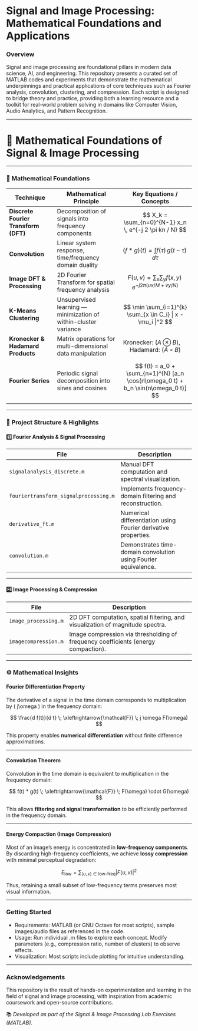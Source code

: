# Signal and Image Processing: Mathematical Foundations and Applications

### Overview

Signal and image processing are foundational pillars in modern data science, AI, and engineering. This repository presents a curated set of MATLAB codes and experiments that demonstrate the mathematical underpinnings and practical applications of core techniques such as Fourier analysis, convolution, clustering, and compression. Each script is designed to bridge theory and practice, providing both a learning resource and a toolkit for real-world problem solving in domains like Computer Vision, Audio Analytics, and Pattern Recognition.

---
# 🧠 Mathematical Foundations of Signal & Image Processing

---

### 📐 Mathematical Foundations

| **Technique** | **Mathematical Principle** | **Key Equations / Concepts** |
|---------------|-----------------------------|-------------------------------|
| **Discrete Fourier Transform (DFT)** | Decomposition of signals into frequency components | $$ X_k = \sum_{n=0}^{N-1} x_n \, e^{-j 2 \pi kn / N} $$ |
| **Convolution** | Linear system response, time/frequency domain duality | $$ (f * g)(t) = \int f(\tau) \, g(t - \tau) \, d\tau $$ |
| **Image DFT & Processing** | 2D Fourier Transform for spatial frequency analysis | $$ F(u,v) = \sum_{x} \sum_{y} f(x,y) \, e^{-j 2\pi(ux/M + vy/N)} $$ |
| **K-Means Clustering** | Unsupervised learning — minimization of within-cluster variance | $$ \min \sum_{i=1}^{k} \sum_{x \in C_i} \| x - \mu_i \|^2 $$ |
| **Kronecker & Hadamard Products** | Matrix operations for multi-dimensional data manipulation | $$ \text{Kronecker: } (A \otimes B), \quad \text{Hadamard: } (A \circ B) $$ |
| **Fourier Series** | Periodic signal decomposition into sines and cosines | $$ f(t) = a_0 + \sum_{n=1}^{N} [a_n \cos(n\omega_0 t) + b_n \sin(n\omega_0 t)] $$ |

---

### 🧩 Project Structure & Highlights

#### **1️⃣ Fourier Analysis & Signal Processing**

| **File** | **Description** |
|-----------|----------------|
| `signalanalysis_discrete.m` | Manual DFT computation and spectral visualization. |
| `fouriertransform_signalprocessing.m` | Implements frequency-domain filtering and reconstruction. |
| `derivative_ft.m` | Numerical differentiation using Fourier derivative properties. |
| `convolution.m` | Demonstrates time-domain convolution using Fourier equivalence. |

---

#### **2️⃣ Image Processing & Compression**

| **File** | **Description** |
|-----------|----------------|
| `image_processing.m` | 2D DFT computation, spatial filtering, and visualization of magnitude spectra. |
| `imagecompression.m` | Image compression via thresholding of frequency coefficients (energy compaction). |

---

### ⚙️ Mathematical Insights

#### **Fourier Differentiation Property**

The derivative of a signal in the time domain corresponds to multiplication by \( j\omega \) in the frequency domain:

$$
\frac{d f(t)}{d t} \; \xleftrightarrow{\mathcal{F}} \; j \omega F(\omega)
$$

This property enables **numerical differentiation** without finite difference approximations.

---

#### **Convolution Theorem**

Convolution in the time domain is equivalent to multiplication in the frequency domain:

$$
f(t) * g(t) \; \xleftrightarrow{\mathcal{F}} \; F(\omega) \cdot G(\omega)
$$

This allows **filtering and signal transformation** to be efficiently performed in the frequency domain.

---

#### **Energy Compaction (Image Compression)**

Most of an image’s energy is concentrated in **low-frequency components**.  
By discarding high-frequency coefficients, we achieve **lossy compression** with minimal perceptual degradation:

$$
E_{\text{low}} = \sum_{(u,v) \in \text{low-freq}} |F(u,v)|^2
$$

Thus, retaining a small subset of low-frequency terms preserves most visual information.

---
### Getting Started

- Requirements: MATLAB (or GNU Octave for most scripts), sample images/audio files as referenced in the code.
- Usage: Run individual .m files to explore each concept. Modify parameters (e.g., compression ratio, number of clusters) to observe effects.
- Visualization: Most scripts include plotting for intuitive understanding.

---
### Acknowledgements

This repository is the result of hands-on experimentation and learning in the field of signal and image processing, with inspiration from academic coursework and open-source contributions.

📚 *Developed as part of the Signal & Image Processing Lab Exercises (MATLAB).*
